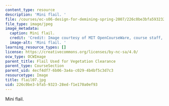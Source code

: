 ```yaml
---
content_type: resource
description: 'Mini flail. '
file: /courses/ec-s06-design-for-demining-spring-2007/226c0be3bfa5932328edf1e170a0ef93_flail07.jpg
file_type: image/jpeg
image_metadata:
  caption: Mini flail.
  credit: 'Credit: Image courtesy of MIT OpenCourseWare, course staff, and students.'
  image-alt: 'Mini flail. '
learning_resource_types: []
license: https://creativecommons.org/licenses/by-nc-sa/4.0/
ocw_type: OCWImage
parent_title: Flail Used for Vegetation Clearance
parent_type: CourseSection
parent_uid: 4ecf4df7-6b06-3a4a-c029-4b4bf5c3d7c3
resourcetype: Image
title: flail07.jpg
uid: 226c0be3-bfa5-9323-28ed-f1e170a0ef93
---
```

Mini flail. 